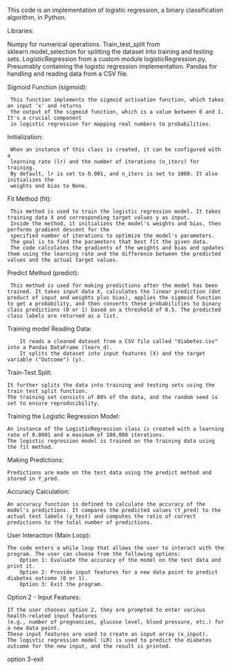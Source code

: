 This code is an implementation of logistic regression, a binary classification algorithm, in Python.

Libraries:

Numpy for numerical operations.
Train_test_split from sklearn.model_selection for splitting the dataset 
Into training and testing sets.
LogisticRegression from a custom module logisticRegression.py,     
Presumably containing the logistic regression implementation.
Pandas for handling and reading data from a CSV file.


Sigmoid Function (sigmoid): 

     This function implements the sigmoid activation function, which takes an input 'x' and returns 
     the output of the sigmoid function, which is a value between 0 and 1. It's a crucial component 
     in logistic regression for mapping real numbers to probabilities.

Initialization: 

     When an instance of this class is created, it can be configured with a 
     learning rate (lr) and the number of iterations (n_iters) for training. 
     By default, lr is set to 0.001, and n_iters is set to 1000. It also initializes the 
     weights and bias to None.

Fit Method (fit): 

     This method is used to train the logistic regression model. It takes training data X and corresponding target values y as input. 
     Inside the method, it initializes the model's weights and bias, then performs gradient descent for the 
     specified number of iterations to optimize the model's parameters.
     The goal is to find the parameters that best fit the given data. 
     The code calculates the gradients of the weights and bias and updates them using the learning rate and the difference between the predicted values and the actual target values.

Predict Method (predict): 

     This method is used for making predictions after the model has been trained. It takes input data X, calculates the linear prediction (dot product of input and weights plus bias), applies the sigmoid function to get a probability, and then converts these probabilities to binary class predictions (0 or 1) based on a threshold of 0.5. The predicted class labels are returned as a list.

     

 Training model
        Reading Data:
        
        It reads a cleaned dataset from a CSV file called "diabetes.csv" into a Pandas DataFrame (learn_d).
        It splits the dataset into input features (X) and the target variable ("Outcome") (y).

Train-Test Split:

    It further splits the data into training and testing sets using the train_test_split function. 
    The training set consists of 80% of the data, and the random seed is set to ensure reproducibility.

Training the Logistic Regression Model:

    An instance of the LogisticRegression class is created with a learning rate of 0.0001 and a maximum of 100,000 iterations.
    The logistic regression model is trained on the training data using the fit method.

Making Predictions:

    Predictions are made on the test data using the predict method and stored in Y_pred.

Accuracy Calculation:

    An accuracy function is defined to calculate the accuracy of the model's predictions. It compares the predicted values (Y_pred) to the actual test labels (y_test) and computes the ratio of correct predictions to the total number of predictions.

User Interaction (Main Loop):

    The code enters a while loop that allows the user to interact with the program. The user can choose from the following options:
        Option 1: Evaluate the accuracy of the model on the test data and print it.
        Option 2: Provide input features for a new data point to predict diabetes outcome (0 or 1).
        Option 3: Exit the program.

Option 2 - Input Features:

    If the user chooses option 2, they are prompted to enter various health-related input features 
    (e.g., number of pregnancies, glucose level, blood pressure, etc.) for a new data point.
    These input features are used to create an input array (x_input).
    The logistic regression model (LR) is used to predict the diabetes outcome for the new input, and the result is printed.
option 3-exit


    
   
    
